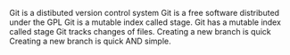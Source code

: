 Git is a distibuted version control system
Git is a free software distributed under the GPL
Git is a mutable index called stage.
Git has a mutable index called stage
Git tracks changes of files.
Creating a new branch is quick
Creating a new branch is quick AND simple.
